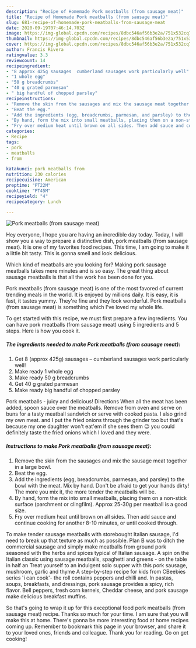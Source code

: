 ```yaml
---
description: "Recipe of Homemade Pork meatballs (from sausage meat)"
title: "Recipe of Homemade Pork meatballs (from sausage meat)"
slug: 681-recipe-of-homemade-pork-meatballs-from-sausage-meat
date: 2020-09-19T07:46:14.703Z
image: https://img-global.cpcdn.com/recipes/8dbc546af56b3e2a/751x532cq70/pork-meatballs-from-sausage-meat-recipe-main-photo.jpg
thumbnail: https://img-global.cpcdn.com/recipes/8dbc546af56b3e2a/751x532cq70/pork-meatballs-from-sausage-meat-recipe-main-photo.jpg
cover: https://img-global.cpcdn.com/recipes/8dbc546af56b3e2a/751x532cq70/pork-meatballs-from-sausage-meat-recipe-main-photo.jpg
author: Francis Rivera
ratingvalue: 3.3
reviewcount: 14
recipeingredient:
- "8 approx 425g sausages  cumberland sausages work particularly well"
- "1 whole egg"
- "50 g breadcrumbs"
- "40 g grated parmesan"
- " big handful of chopped parsley"
recipeinstructions:
- "Remove the skin from the sausages and mix the sausage meat together in a large bowl."
- "Beat the egg."
- "Add the ingredients (egg, breadcrumbs, parmesan, and parsley) to the bowl with the meat. Mix by hand. Don&#39;t be afraid to get your hands dirty! The more you mix it, the more tender the meatballs will be."
- "By hand, form the mix into small meatballs, placing them on a non-stick surface (parchment or clingfilm). Approx 25-30g per meatball is a good size."
- "Fry over medium heat until brown on all sides. Then add sauce and continue cooking for another 8-10 minutes, or until cooked through."
categories:
- Recipe
tags:
- pork
- meatballs
- from

katakunci: pork meatballs from 
nutrition: 230 calories
recipecuisine: American
preptime: "PT22M"
cooktime: "PT45M"
recipeyield: "4"
recipecategory: Lunch

---
```



![Pork meatballs (from sausage meat)](https://img-global.cpcdn.com/recipes/8dbc546af56b3e2a/751x532cq70/pork-meatballs-from-sausage-meat-recipe-main-photo.jpg)

Hey everyone, I hope you are having an incredible day today. Today, I will show you a way to prepare a distinctive dish, pork meatballs (from sausage meat). It is one of my favorites food recipes. This time, I am going to make it a little bit tasty. This is gonna smell and look delicious.

Which kind of meatballs are you looking for? Making pork sausage meatballs takes mere minutes and is so easy. The great thing about sausage meatballs is that all the work has been done for you.

Pork meatballs (from sausage meat) is one of the most favored of current trending meals in the world. It is enjoyed by millions daily. It is easy, it is fast, it tastes yummy. They're fine and they look wonderful. Pork meatballs (from sausage meat) is something which I've loved my whole life.


To get started with this recipe, we must first prepare a few ingredients. You can have pork meatballs (from sausage meat) using 5 ingredients and 5 steps. Here is how you cook it.

<!--inarticleads1-->

##### The ingredients needed to make Pork meatballs (from sausage meat):

1. Get 8 (approx 425g) sausages – cumberland sausages work particularly well!
1. Make ready 1 whole egg
1. Make ready 50 g breadcrumbs
1. Get 40 g grated parmesan
1. Make ready  big handful of chopped parsley


Pork meatballs - juicy and delicious! Directions When all the meat has been added, spoon sauce over the meatballs. Remove from oven and serve on buns for a tasty meatball sandwich or serve with cooked pasta. I also grind my own meat. and I put the fried onions through the grinder too but that&#39;s because my one daughter won&#39;t eat&#39;em if she sees them 😉 you could definitely taste the fried onions which I loved and they were. 

<!--inarticleads2-->

##### Instructions to make Pork meatballs (from sausage meat):

1. Remove the skin from the sausages and mix the sausage meat together in a large bowl.
1. Beat the egg.
1. Add the ingredients (egg, breadcrumbs, parmesan, and parsley) to the bowl with the meat. Mix by hand. Don&#39;t be afraid to get your hands dirty! The more you mix it, the more tender the meatballs will be.
1. By hand, form the mix into small meatballs, placing them on a non-stick surface (parchment or clingfilm). Approx 25-30g per meatball is a good size.
1. Fry over medium heat until brown on all sides. Then add sauce and continue cooking for another 8-10 minutes, or until cooked through.


To make tender sausage meatballs with storebought Italian sausage, I&#39;d need to break up that texture as much as possible. Plan B was to ditch the commercial sausage and simply make meatballs from ground pork seasoned with the herbs and spices typical of Italian sausage. A spin on the Italian classic using sausage meatballs, spaghetti and greens - on the table in half an Treat yourself to an indulgent solo supper with this pork sausage, mushroom, garlic and thyme A step-by-step recipe for kids from CBeebies series &#39;i can cook&#39;- the roll contains peppers and chilli and. In pastas, soups, breakfasts, and dressings, pork sausage provides a spicy, rich flavor. Bell peppers, fresh corn kernels, Cheddar cheese, and pork sausage make delicious breakfast muffins. 

So that's going to wrap it up for this exceptional food pork meatballs (from sausage meat) recipe. Thanks so much for your time. I am sure that you will make this at home. There's gonna be more interesting food at home recipes coming up. Remember to bookmark this page in your browser, and share it to your loved ones, friends and colleague. Thank you for reading. Go on get cooking!
